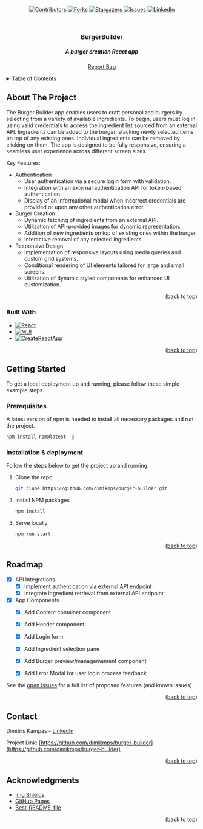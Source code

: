 <!-- Improved compatibility of back to top link: :  -->
<a name="readme-top"></a>


<!-- PROJECT SHIELDS -->
<div align="center">

[![Contributors][contributors-shield]][contributors-url]
[![Forks][forks-shield]][forks-url]
[![Stargazers][stars-shield]][stars-url]
[![Issues][issues-shield]][issues-url]
[![LinkedIn][linkedin-shield]][linkedin-url]

</div>

<br />
<div align="center">
  <h3 align="center">BurgerBuilder</h3>
 <h5>A burger creation React app</h5>
  <p align="center">
    <a href="https://github.com/dimikmps/burger-builder/issues/new?labels=bug">Report Bug</a>
  </p>
</div>



<!-- TABLE OF CONTENTS -->
<details>
  <summary>Table of Contents</summary>
  <ol>
    <li>
      <a href="#about-the-project">About The Project</a>
      <ul>
        <li><a href="#built-with">Built With</a></li>
      </ul>
    </li>
    <li>
      <a href="#getting-started">Getting Started</a>
      <ul>
        <li><a href="#prerequisites">Prerequisites</a></li>
        <li><a href="#installation--deployment">Installation</a></li>
      </ul>
    </li>
    <li><a href="#roadmap">Roadmap</a></li>
    <li><a href="#contact">Contact</a></li>
    <li><a href="#acknowledgments">Acknowledgments</a></li>
  </ol>
</details>



<!-- ABOUT THE PROJECT -->
## About The Project


The Burger Builder app enables users to craft personalized burgers by selecting from a variety of available ingredients. To begin, users must log in using valid credentials to access the ingredient list sourced from an external API. Ingredients can be added to the burger, stacking newly selected items on top of any existing ones. Individual ingredients can be removed by clicking on them. The app is designed to be fully responsive, ensuring a seamless user experience across different screen sizes.

Key Features:

- Authentication
  - User authentication via a secure login form with validation.
  - Integration with an external authentication API for token-based authentication.
  - Display of an informational modal when incorrect credentials are provided or upon any other authentication error.
- Burger Creation
  - Dynamic fetching of ingredients from an external API.
  - Utilization of API-provided images for dynamic representation.
  - Addition of new ingredients on top of existing ones within the burger.
  - Interactive removal of any selected ingredients.
- Responsive Design
  - Implementation of responsive layouts using media queries and custom grid systems.
  - Conditional rendering of UI elements tailored for large and small screens.
  - Utilization of dynamic styled components for enhanced UI customization.



<p align="right">(<a href="#readme-top">back to top</a>)</p>



### Built With

* [![React][React.js]][React-url]
* [![MUI][MUI]][MUI-url]
* [![CreateReactApp][CreateReactApp]][CreateReactApp-url]

<p align="right">(<a href="#readme-top">back to top</a>)</p>



<!-- GETTING STARTED -->
## Getting Started

To get a local deployment up and running, please follow these simple example steps.

### Prerequisites

A latest version of npm is needed to install all necessary packages and run the project.

  ```sh
  npm install npm@latest -g
  ```


### Installation & deployment

Follow the steps below to get the project up and running:

1. Clone the repo
   ```sh
   git clone https://github.com/dimikmps/burger-builder.git
   ```
2. Install NPM packages
   ```sh
   npm install
   ```
3. Serve locally
   ```sh
   npm run start
   ```



<p align="right">(<a href="#readme-top">back to top</a>)</p>


<!-- ROADMAP -->
## Roadmap

- [x] API Integrations
  - [x] Implement authentication via external API endpoint
  - [x] Integrate ingredient retrieval from external API endpoint
- [x] App Components
  - [x] Add Content container component
  - [x] Add Header component
  - [x] Add Login form
  - [x] Add Ingredient selection pane
  - [x] Add Burger preview/managemement component
  - [x] Add Error Modal for user login process feedback



See the [open issues](https://github.com/dimikmps/burger-builder/issues) for a full list of proposed features (and known issues).

<p align="right">(<a href="#readme-top">back to top</a>)</p>



<!-- CONTACT -->
## Contact

Dimitris Kampas - [LinkedIn][linkedin-url]

Project Link: [https://github.com/dimikmps/burger-builder](https://github.com/dimikmps/burger-builder)

<p align="right">(<a href="#readme-top">back to top</a>)</p>



<!-- ACKNOWLEDGMENTS -->
## Acknowledgments

* [Img Shields](https://shields.io)
* [GitHub Pages](https://pages.github.com)
* [Best-README-file](https://github.com/othneildrew/Best-README-Template)

<p align="right">(<a href="#readme-top">back to top</a>)</p>



<!-- PROJECT SHIELDS -->

[contributors-shield]: https://img.shields.io/github/contributors/dimikmps/burger-builder.svg?style=for-the-badge
[contributors-url]: https://github.com/dimikmps/burger-builder/graphs/contributors

[forks-shield]: https://img.shields.io/github/forks/dimikmps/burger-builder.svg?style=for-the-badge
[forks-url]: https://github.com/dimikmps/burger-builder/network/members

[stars-shield]: https://img.shields.io/github/stars/dimikmps/burger-builder.svg?style=for-the-badge
[stars-url]: https://github.com//dimikmps/burger-builder/stargazers

[issues-shield]: https://img.shields.io/github/issues/dimikmps/burger-builder.svg?style=for-the-badge
[issues-url]: https://github.com/dimikmps/burger-builder/issues

[linkedin-shield]: https://img.shields.io/badge/-LinkedIn-black.svg?style=for-the-badge&logo=linkedin&colorB=555
[linkedin-url]: https://www.linkedin.com/in/dkampas


<!-- MARKDOWN LINKS & IMAGES -->

[React.js]: https://img.shields.io/badge/React-20232A?style=for-the-badge&logo=react&logoColor=61DAFB
[React-url]: https://reactjs.org/

[MUI]: https://img.shields.io/badge/-mui-js?style=for-the-badge&logo=mui&logoColor=white&color=%23007FFF
[MUI-url]: https://mui.com/

[CreateReactApp]: https://img.shields.io/badge/-createreactapp-js?style=for-the-badge&logo=createreactapp&logoColor=white&color=%2309D3AC
[CreateReactApp-url]: https://create-react-app.dev/
